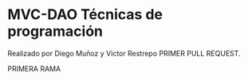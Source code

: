 # MVC-DAO Técnicas de programación 
Realizado por Diego Muñoz y Victor Restrepo
PRIMER PULL REQUEST.

PRIMERA RAMA
